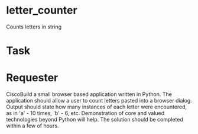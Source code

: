 # letter_counter
Counts letters in string

# Task

# Requester
CiscoBuild a small browser based application written in Python. The application should allow a user to count letters pasted into a browser dialog. Output should state how many instances of each letter were encountered, as in 'a' - 10 times, 'b' - 6, etc.  Demonstration of core and valued technologies beyond Python will help.  The solution should be completed within a few of hours.